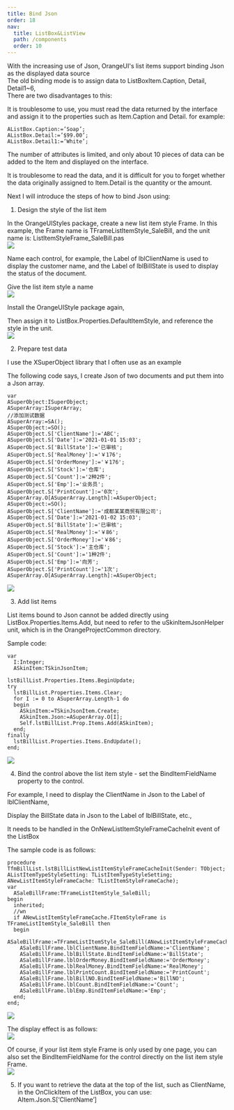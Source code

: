 ```yaml
---
title: Bind Json
order: 18
nav:
  title: ListBox&ListView
  path: /components
  order: 10
---
```



With the increasing use of Json, OrangeUI's list items support binding Json as the displayed data source  
The old binding mode is to assign data to ListBoxItem.Caption, Detail, Detail1~6,  
There are two disadvantages to this:  

It is troublesome to use, you must read the data returned by the interface and assign it to the properties such as Item.Caption and Detail. for example:  

```delphi | pure
AListBox.Caption:=’Soap’;  
AListBox.Detail:=’$99.00’;  
AListBox.Detail1:=’White’;  
```


The number of attributes is limited, and only about 10 pieces of data can be added to the Item and displayed on the interface.  

It is troublesome to read the data, and it is difficult for you to forget whether the data originally assigned to Item.Detail is the quantity or the amount.  


Next I will introduce the steps of how to bind Json using:  
1. Design the style of the list item  

In the OrangeUIStyles package, create a new list item style Frame. In this example, the Frame name is TFrameListItemStyle_SaleBill, and the unit name is: ListItemStyleFrame_SaleBill.pas  
![](http://www.orangeui.cn/wordpress/wp-content/uploads/2022/03/word-image-40.png)




Name each control, for example, the Label of lblClientName is used to display the customer name, and the Label of lblBillState is used to display the status of the document.  

Give the list item style a name  
![](http://www.orangeui.cn/wordpress/wp-content/uploads/2022/03/word-image-41.png)




Install the OrangeUIStyle package again,  

Then assign it to ListBox.Properties.DefaultItemStyle, and reference the style in the unit.  
![](http://www.orangeui.cn/wordpress/wp-content/uploads/2022/03/word-image-42.png)


2. Prepare test data  

I use the XSuperObject library that I often use as an example  

The following code says, I create Json of two documents and put them into a Json array.  

```delphi | pure
var
ASuperObject:ISuperObject;
ASuperArray:ISuperArray;
//添加测试数据
ASuperArray:=SA();
ASuperObject:=SO();
ASuperObject.S['ClientName']:='ABC';
ASuperObject.S['Date']:='2021-01-01 15:03';
ASuperObject.S['BillState']:='已审核';
ASuperObject.S['RealMoney']:='￥176';
ASuperObject.S['OrderMoney']:='￥176';
ASuperObject.S['Stock']:='仓库';
ASuperObject.S['Count']:='2种2件';
ASuperObject.S['Emp']:='业务员';
ASuperObject.S['PrintCount']:='0次';
ASuperArray.O[ASuperArray.Length]:=ASuperObject;
ASuperObject:=SO();
ASuperObject.S['ClientName']:='成都某某商贸有限公司';
ASuperObject.S['Date']:='2021-01-02 15:03';
ASuperObject.S['BillState']:='已审核';
ASuperObject.S['RealMoney']:='￥86';
ASuperObject.S['OrderMoney']:='￥86';
ASuperObject.S['Stock']:='主仓库';
ASuperObject.S['Count']:='1种2件';
ASuperObject.S['Emp']:='向芳';
ASuperObject.S['PrintCount']:='1次';
ASuperArray.O[ASuperArray.Length]:=ASuperObject;
```

![](http://www.orangeui.cn/wordpress/wp-content/uploads/2022/03/word-image-43.png)


 
3. Add list items  

List items bound to Json cannot be added directly using ListBox.Properties.Items.Add, but need to refer to the uSkinItemJsonHelper unit, which is in the OrangeProjectCommon directory.  

Sample code:  

```delphi | pure
var
  I:Integer;
  ASkinItem:TSkinJsonItem;

lstBillList.Properties.Items.BeginUpdate;
try
  lstBillList.Properties.Items.Clear;
  for I := 0 to ASuperArray.Length-1 do
  begin
    ASkinItem:=TSkinJsonItem.Create;
    ASkinItem.Json:=ASuperArray.O[I];
    Self.lstBillList.Prop.Items.Add(ASkinItem);
  end;
finally
  lstBillList.Properties.Items.EndUpdate();
end;
```

![](http://www.orangeui.cn/wordpress/wp-content/uploads/2022/03/word-image-44.png)


4. Bind the control above the list item style - set the BindItemFieldName property to the control.  
  
For example, I need to display the ClientName in Json to the Label of lblClientName,  

Display the BillState data in Json to the Label of lblBillState, etc.,  

It needs to be handled in the OnNewListItemStyleFrameCacheInit event of the ListBox  

The sample code is as follows:  

```delphi | pure
procedure TfmBillList.lstBillListNewListItemStyleFrameCacheInit(Sender: TObject;
AListItemTypeStyleSetting: TListItemTypeStyleSetting;
ANewListItemStyleFrameCache: TListItemStyleFrameCache);
var
  ASaleBillFrame:TFrameListItemStyle_SaleBill;
begin
  inherited;
  //wn
  if ANewListItemStyleFrameCache.FItemStyleFrame is TFrameListItemStyle_SaleBill then
  begin
    ASaleBillFrame:=TFrameListItemStyle_SaleBill(ANewListItemStyleFrameCache.FItemStyleFrame);
    ASaleBillFrame.lblClientName.BindItemFieldName:='ClientName';
    ASaleBillFrame.lblBillState.BindItemFieldName:='BillState';
    ASaleBillFrame.lblOrderMoney.BindItemFieldName:='OrderMoney';
    ASaleBillFrame.lblRealMoney.BindItemFieldName:='RealMoney';
    ASaleBillFrame.lblPrintCount.BindItemFieldName:='PrintCount';
    ASaleBillFrame.lblBillNO.BindItemFieldName:='BillNO';
    ASaleBillFrame.lblCount.BindItemFieldName:='Count';
    ASaleBillFrame.lblEmp.BindItemFieldName:='Emp';
  end;
end;
```

![](http://www.orangeui.cn/wordpress/wp-content/uploads/2022/03/word-image-45.png)





The display effect is as follows:  
![](http://www.orangeui.cn/wordpress/wp-content/uploads/2022/03/word-image-46.png)









Of course, if your list item style Frame is only used by one page, you can also set the BindItemFieldName for the control directly on the list item style Frame.    
![](http://www.orangeui.cn/wordpress/wp-content/uploads/2022/03/word-image-47.png)






 
 
5. If you want to retrieve the data at the top of the list, such as ClientName, in the OnClickItem of the ListBox, you can use:   
AItem.Json.S[‘ClientName’]  



